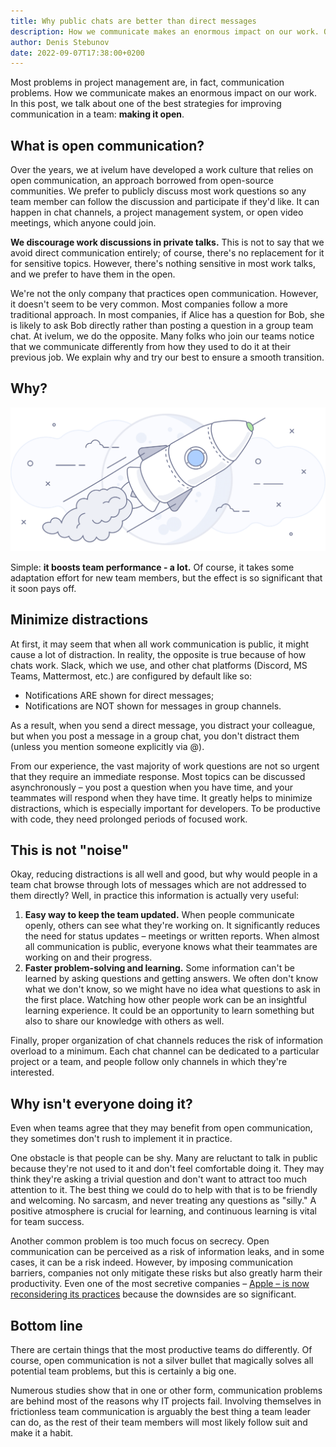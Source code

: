 ```yaml
---
title: Why public chats are better than direct messages
description: How we communicate makes an enormous impact on our work. One of the best strategies for improving communication in a team is making it open.
author: Denis Stebunov
date: 2022-09-07T17:38:00+0200
---
```


Most problems in project management are, in fact, communication problems. How
we communicate makes an enormous impact on our work. In this post, we talk
about one of the best strategies for improving communication in a team:
**making it open**.

## What is open communication?

Over the years, we at ivelum have developed a work culture that relies on open
communication, an approach borrowed from open-source communities. We prefer to
publicly discuss most work questions so any team member can follow the
discussion and participate if they'd like. It can happen in chat channels,
a project management system, or open video meetings, which anyone could join.

**We discourage work discussions in private talks.** This is not to say that we
avoid direct communication entirely; of course, there's no replacement for it
for sensitive topics. However, there's nothing sensitive in most work talks,
and we prefer to have them in the open.

We're not the only company that practices open communication. However, it
doesn't seem to be very common. Most companies follow a more traditional
approach. In most companies, if Alice has a question for Bob, she is likely to
ask Bob directly rather than posting a question in a group team chat. At
ivelum, we do the opposite. Many folks who join our teams notice that we
communicate differently from how they used to do it at their previous job.
We explain why and try our best to ensure a smooth transition.

## Why?

[![Boost team performance](rocket.png)](rocket.png)

Simple: **it boosts team performance - a lot.** Of course, it takes some
adaptation effort for new team members, but the effect is so significant that
it soon pays off.

## Minimize distractions

At first, it may seem that when all work communication is public, it might
cause a lot of distraction. In reality, the opposite is true because of how
chats work. Slack, which we use, and other chat platforms (Discord, MS Teams,
Mattermost, etc.) are configured by default like so:

- Notifications ARE shown for direct messages;
- Notifications are NOT shown for messages in group channels.

As a result, when you send a direct message, you distract your colleague, but
when you post a message in a group chat, you don't distract them (unless you
mention someone explicitly via @).

From our experience, the vast majority of work questions are not so urgent
that they require an immediate response. Most topics can be discussed
asynchronously – you post a question when you have time, and your teammates
will respond when they have time. It greatly helps to minimize distractions,
which is especially important for developers. To be productive with code,
they need prolonged periods of focused work.

## This is not "noise"

Okay, reducing distractions is all well and good, but why would people in a
team chat browse through lots of messages which are not addressed to them
directly? Well, in practice this information is actually very useful:

1. **Easy way to keep the team updated.** When people communicate openly,
   others can see what they're working on. It significantly reduces the need
   for status updates – meetings or written reports. When almost all
   communication is public, everyone knows what their teammates are working on
   and their progress.
2. **Faster problem-solving and learning.** Some information can't be learned
   by asking questions and getting answers. We often don't know what we don't
   know, so we might have no idea what questions to ask in the first place.
   Watching how other people work can be an insightful learning experience.
   It could be an opportunity to learn something but also to share our
   knowledge with others as well.

Finally, proper organization of chat channels reduces the risk of information
overload to a minimum. Each chat channel can be dedicated to a particular
project or a team, and people follow only channels in which they're interested.

## Why isn't everyone doing it?

Even when teams agree that they may benefit from open communication, they
sometimes don't rush to implement it in practice.

One obstacle is that people can be shy. Many are reluctant to talk in public
because they're not used to it and don't feel comfortable doing it. They may
think they're asking a trivial question and don't want to attract too much
attention to it. The best thing we could do to help with that is to be friendly
and welcoming. No sarcasm, and never treating any questions as "silly."
A positive atmosphere is crucial for learning, and continuous learning is vital
for team success.

Another common problem is too much focus on secrecy. Open communication can be
perceived as a risk of information leaks, and in some cases, it can be a risk
indeed. However, by imposing communication barriers, companies not only
mitigate these risks but also greatly harm their productivity. Even one of
the most secretive companies –
[Apple – is now reconsidering its practices](https://www.fastcompany.com/90748492/apple-airpods-pro-creation)
because the downsides are so significant.

## Bottom line

There are certain things that the most productive teams do differently.
Of course, open communication is not a silver bullet that magically solves all
potential team problems, but this is certainly a big one.

Numerous studies show that in one or other form, communication problems are
behind most of the reasons why IT projects fail. Involving themselves in
frictionless team communication is arguably the best thing a team leader can
do, as the rest of their team members will most likely follow suit and make
it a habit.
